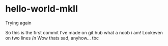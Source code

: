 # hello-world-mkII
Trying again

So this is the first commit I've made on git hub what a noob i am!
Lookeven on two lines /n
Wow thats sad, anyhow... tbc
